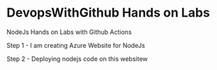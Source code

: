 # DevopsWithGithub Hands on Labs
 NodeJs Hands on Labs with Github Actions
 
Step 1 - I am creating Azure Website for NodeJs

Step 2 - Deploying nodejs code on this websitew
